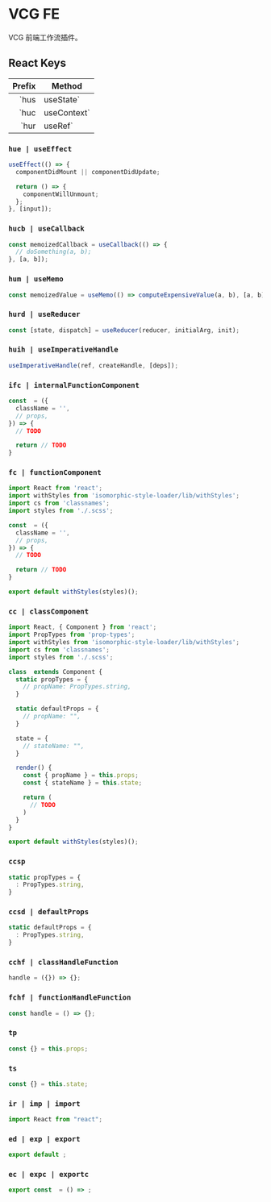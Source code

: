 # VCG FE

VCG 前端工作流插件。

## React Keys

|             Prefix | Method                                             |
| -----------------: | -------------------------------------------------- |
|   `hus | useState` | `const [state, setState] = useState(initialState)` |
| `huc | useContext` | `const context = useContext(initialContext)`       |
|     `hur | useRef` | `const refContainer = useRef(initialRef)`          |

### `hue | useEffect`

```javascript
useEffect(() => {
  componentDidMount || componentDidUpdate;

  return () => {
    componentWillUnmount;
  };
}, [input]);
```

### `hucb | useCallback`

```javascript
const memoizedCallback = useCallback(() => {
  // doSomething(a, b);
}, [a, b]);
```

### `hum | useMemo`

```javascript
const memoizedValue = useMemo(() => computeExpensiveValue(a, b), [a, b]);
```

### `hurd | useReducer`

```javascript
const [state, dispatch] = useReducer(reducer, initialArg, init);
```

### `huih | useImperativeHandle`

```javascript
useImperativeHandle(ref, createHandle, [deps]);
```

### `ifc | internalFunctionComponent`

```javascript
const  = ({
  className = '',
  // props,
}) => {
  // TODO

  return // TODO
}
```

### `fc | functionComponent`

```javascript
import React from 'react';
import withStyles from 'isomorphic-style-loader/lib/withStyles';
import cs from 'classnames';
import styles from './.scss';

const  = ({
  className = '',
  // props,
}) => {
  // TODO

  return // TODO
}

export default withStyles(styles)();
```

### `cc | classComponent`

```javascript
import React, { Component } from 'react';
import PropTypes from 'prop-types';
import withStyles from 'isomorphic-style-loader/lib/withStyles';
import cs from 'classnames';
import styles from './.scss';

class  extends Component {
  static propTypes = {
    // propName: PropTypes.string,
  }

  static defaultProps = {
    // propName: "",
  }

  state = {
    // stateName: "",
  }

  render() {
    const { propName } = this.props;
    const { stateName } = this.state;

    return (
      // TODO
    )
  }
}

export default withStyles(styles)();
```

### `ccsp`

```javascript
static propTypes = {
  : PropTypes.string,
}


```

### `ccsd | defaultProps`

```javascript
static defaultProps = {
  : PropTypes.string,
}


```

### `cchf | classHandleFunction`

```javascript
handle = ({}) => {};
```

### `fchf | functionHandleFunction`

```javascript
const handle = () => {};
```

### `tp`

```javascript
const {} = this.props;
```

### `ts`

```javascript
const {} = this.state;
```

### `ir | imp | import`

```javascript
import React from "react";
```

### `ed | exp | export`

```javascript
export default ;
```

### `ec | expc | exportc`

```javascript
export const  = () => ;
```
